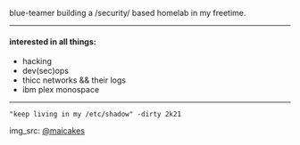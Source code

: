 blue-teamer building a /security/ based homelab in my freetime. 


---


#### interested in all things: 
- hacking
- dev(sec)ops 
- thicc networks && their logs 
- ibm plex monospace



---
`"keep living in my /etc/shadow" -dirty 2k21` 



img_src: [@maicakes](https://ko-fi.com/maicakes)

<!--
**gunSec/gunSec** is a ✨ _special_ ✨ repository because its `README.md` (this file) appears on your GitHub profile.

Here are some ideas to get you started:

- 🔭 I’m currently working on ...
- 🌱 I’m currently learning ...
- 👯 I’m looking to collaborate on ...
- 🤔 I’m looking for help with ...
- 💬 Ask me about ...
- 📫 How to reach me: ...
- 😄 Pronouns: ...
- ⚡ Fun fact: ...
-->
